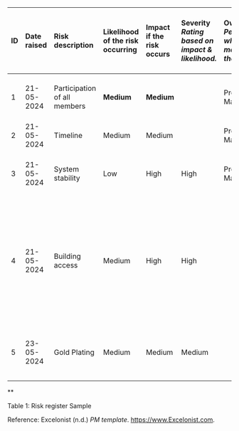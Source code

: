 ﻿
|**ID**|**Date raised**|**Risk description**|**Likelihood of the risk occurring**|**Impact if the risk occurs**|**Severity<br>*Rating based on impact & likelihood.***|**Owner<br>*Person who will manage the risk.*** |**Mitigating action<br>*Actions to mitigate the risk, e.g. reduce the likelihood.***|**Status**|
| :- | :- | :- | :- | :- | :- | :- | :- | :- |
|1|21-05-2024|Participation of all members|**Medium**|**Medium**||Project Manager|Take on the workload of the absent team member.|<p>Open</p><p></p>|
|2|21-05-2024|Timeline|Medium|Medium||Project Manager|Improve time management. ||
|3|21-05-2024|System stability|Low|High|High|Project Manager|Backup everything onto a cloud service like Google Drive. ||
|4|21-05-2024|Building access|Medium|High|High||Create a fire evacuation plan to prepare for a potential fire. Also, back everything up onto a cloud service like Google Drive, in case of any long-lasting damage.||
|5|23-05-2024|Gold Plating |Medium|Medium|Medium||Prioritise the project’s main code, before adding features.||
** 

Table 1: Risk register Sample 




Reference: Excelonist (n.d.) *PM template*. https://www.Excelonist.com.  

